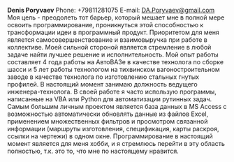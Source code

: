 **Denis Poryvaev**
Phone: +79811281075
E-mail: DA.Poryvaev@gmail.com
Моя цель - преодолеть тот барьер, который мешает мне в полной мере освоить программирование, проникнуться этой способностью к трансформации идеи в программный продукт.
Приоритетом для меня является самосовершенствование и взаимовыручка при работе в коллективе.
Моей сильной стороной является стремление в любой задаче найти лучшее решение и исполнительность.
Мой опыт работы составляет 4 года работы на АвтоВАЗе в качестве технолога по сборке шасси и 5 лет работы технологом на тихвинском вагоностроительном заводе в качестве технолога по изготовлению стальных гнутых профилей. В настоящий момент занимаю должность ведущего инженера-технолога.
В своей работе я часто использую программы, написанные на VBA или Python для автоматизации рутинных задач. Самым большим личным проектом является база данных в MS Access с возможностью автоматически обновлять данные из файлов Excel, применением множественных фильтров и просмотром связанной информации (маршруты изготовления, спецификация, карты раскроя, ссылки на чертежи) в одном окне.
Программирование в настоящий момент является для меня хобби, и я стремлюсь перейти в эту область полностью, т.к. это то, что мне по настоящему нравится.
